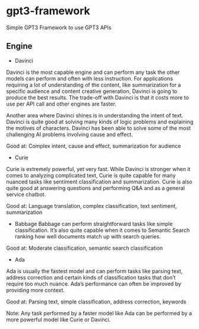 # gpt3-framework
Simple GPT3 Framework to use GPT3 APIs

## Engine

* Davinci

Davinci is the most capable engine and can perform any task the other models can perform and often with less instruction. For applications requiring a lot of understanding of the content, like summarization for a specific audience and content creative generation, Davinci is going to produce the best results. The trade-off with Davinci is that it costs more to use per API call and other engines are faster.

Another area where Davinci shines is in understanding the intent of text. Davinci is quite good at solving many kinds of logic problems and explaining the motives of characters. Davinci has been able to solve some of the most challenging AI problems involving cause and effect.

Good at: Complex intent, cause and effect, summarization for audience

* Curie

Curie is extremely powerful, yet very fast. While Davinci is stronger when it comes to analyzing complicated text, Curie is quite capable for many nuanced tasks like sentiment classification and summarization. Curie is also quite good at answering questions and performing Q&A and as a general service chatbot.

Good at: Language translation, complex classification, text sentiment, summarization

* Babbage
Babbage can perform straightforward tasks like simple classification. It’s also quite capable when it comes to Semantic Search ranking how well documents match up with search queries.

Good at: Moderate classification, semantic search classification

* Ada

Ada is usually the fastest model and can perform tasks like parsing text, address correction and certain kinds of classification tasks that don’t require too much nuance. Ada’s performance can often be improved by providing more context.

Good at: Parsing text, simple classification, address correction, keywords

Note: Any task performed by a faster model like Ada can be performed by a more powerful model like Curie or Davinci.